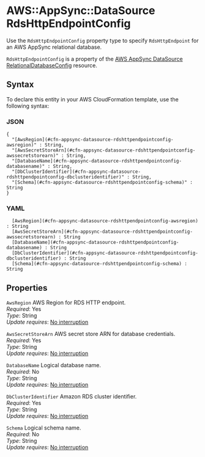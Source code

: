# AWS::AppSync::DataSource RdsHttpEndpointConfig<a name="aws-properties-appsync-datasource-rdshttpendpointconfig"></a>

Use the `RdsHttpEndpointConfig` property type to specify `RdsHttpEndpoint` for an AWS AppSync relational database\.

 `RdsHttpEndpointConfig` is a property of the [AWS AppSync DataSource RelationalDatabaseConfig](https://docs.aws.amazon.com/AWSCloudFormation/latest/UserGuide/aws-properties-appsync-datasource-relationaldatabaseconfig.html) resource\.

## Syntax<a name="aws-properties-appsync-datasource-rdshttpendpointconfig-syntax"></a>

To declare this entity in your AWS CloudFormation template, use the following syntax:

### JSON<a name="aws-properties-appsync-datasource-rdshttpendpointconfig-syntax.json"></a>

```
{
  "[AwsRegion](#cfn-appsync-datasource-rdshttpendpointconfig-awsregion)" : String,
  "[AwsSecretStoreArn](#cfn-appsync-datasource-rdshttpendpointconfig-awssecretstorearn)" : String,
  "[DatabaseName](#cfn-appsync-datasource-rdshttpendpointconfig-databasename)" : String,
  "[DbClusterIdentifier](#cfn-appsync-datasource-rdshttpendpointconfig-dbclusteridentifier)" : String,
  "[Schema](#cfn-appsync-datasource-rdshttpendpointconfig-schema)" : String
}
```

### YAML<a name="aws-properties-appsync-datasource-rdshttpendpointconfig-syntax.yaml"></a>

```
﻿  [AwsRegion](#cfn-appsync-datasource-rdshttpendpointconfig-awsregion) : String
﻿  [AwsSecretStoreArn](#cfn-appsync-datasource-rdshttpendpointconfig-awssecretstorearn) : String
﻿  [DatabaseName](#cfn-appsync-datasource-rdshttpendpointconfig-databasename) : String
﻿  [DbClusterIdentifier](#cfn-appsync-datasource-rdshttpendpointconfig-dbclusteridentifier) : String
﻿  [Schema](#cfn-appsync-datasource-rdshttpendpointconfig-schema) : String
```

## Properties<a name="aws-properties-appsync-datasource-rdshttpendpointconfig-properties"></a>

`AwsRegion`  <a name="cfn-appsync-datasource-rdshttpendpointconfig-awsregion"></a>
AWS Region for RDS HTTP endpoint\.  
*Required*: Yes  
*Type*: String  
*Update requires*: [No interruption](https://docs.aws.amazon.com/AWSCloudFormation/latest/UserGuide/using-cfn-updating-stacks-update-behaviors.html#update-no-interrupt)

`AwsSecretStoreArn`  <a name="cfn-appsync-datasource-rdshttpendpointconfig-awssecretstorearn"></a>
AWS secret store ARN for database credentials\.  
*Required*: Yes  
*Type*: String  
*Update requires*: [No interruption](https://docs.aws.amazon.com/AWSCloudFormation/latest/UserGuide/using-cfn-updating-stacks-update-behaviors.html#update-no-interrupt)

`DatabaseName`  <a name="cfn-appsync-datasource-rdshttpendpointconfig-databasename"></a>
Logical database name\.  
*Required*: No  
*Type*: String  
*Update requires*: [No interruption](https://docs.aws.amazon.com/AWSCloudFormation/latest/UserGuide/using-cfn-updating-stacks-update-behaviors.html#update-no-interrupt)

`DbClusterIdentifier`  <a name="cfn-appsync-datasource-rdshttpendpointconfig-dbclusteridentifier"></a>
Amazon RDS cluster identifier\.  
*Required*: Yes  
*Type*: String  
*Update requires*: [No interruption](https://docs.aws.amazon.com/AWSCloudFormation/latest/UserGuide/using-cfn-updating-stacks-update-behaviors.html#update-no-interrupt)

`Schema`  <a name="cfn-appsync-datasource-rdshttpendpointconfig-schema"></a>
Logical schema name\.  
*Required*: No  
*Type*: String  
*Update requires*: [No interruption](https://docs.aws.amazon.com/AWSCloudFormation/latest/UserGuide/using-cfn-updating-stacks-update-behaviors.html#update-no-interrupt)